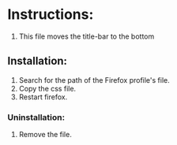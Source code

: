 # Instructions:

1. This file moves the title-bar to the bottom

## Installation:

1. Search for the path of the Firefox profile's file.
2. Copy the css file.
3. Restart firefox.

### Uninstallation:

1. Remove the file.

